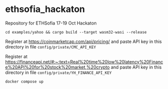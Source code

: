 # ethsofia_hackaton
Repository for ETHSofia 17-19 Oct Hackaton

`cd examples/yahoo && cargo build --target wasm32-wasi --release`


Register at
https://coinmarketcap.com/api/pricing/
and paste API key in this directory in file
`config/private/CMC_API_KEY`

Register at
https://financeapi.net/#:~:text=Real%20time%20low%20latency%20Finance%20API%20for%20stock%20market,%20crypto
and paste API key in this directory in file
`config/private/YH_FINANCE_API_KEY`

`docker compose up`

